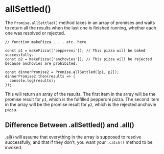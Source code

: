 # allSettled()

The `Promise.allSettled()` method takes in an array of promises and waits to return all the results when the last one is finished running, whether each one was resolved or rejected.

```
// function makePizza . . . etc. here

const p1 = makePizza(['pepperoni']); // This pizza will be baked successfully.
const p2 = makePizza(['anchovies']); // This pizza will be rejected because anchovies are prohibited.

const dinnerPromise2 = Promise.allSettled([p1, p2]);
dinnerPromise2.then(results => {
  console.log(results);
});
```

This will return an array of the results.  The first item in the array will be the promise result for `p1`, which is the fulfilled pepperoni pizza.  The second item in the array will be the promise result for `p2`, which is the rejected anchovie pizza.


## Difference Between .allSettled() and .all()

[.all()](https://github.com/toddcf/code-snippets/blob/master/javascript/objects/promise/promise-methods/all.md) will assume that everything in the array is supposed to resolve successfully, and that if they don't, you want your `.catch()` method to be invoked.  